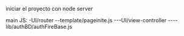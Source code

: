 
iniciar el proyecto con node server

main JS:
-UI/router
--template/pageinite.js
---UI/view-controller
----lib/authBD/authFireBase.js